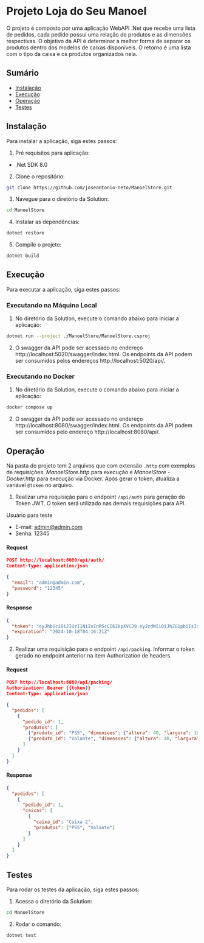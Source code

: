 # Projeto Loja do Seu Manoel

O projeto é composto por uma aplicação WebAPI .Net que recebe uma lista de pedidos, cada pedido possui uma relação de produtos e as dimensões respectivas.
O objetivo da API é determinar a melhor forma de separar os produtos dentro dos modelos de caixas disponíveis. O retorno é uma lista com o tipo da caixa e os produtos organizados nela.

## Sumário

- [Instalação](#instalação)
- [Execução](#execução)
- [Operação](#operação)
- [Testes](#testes)

## Instalação

Para instalar a aplicação, siga estes passos:

1. Pré requisitos para aplicação:

- .Net SDK 8.0

2. Clone o repositório:

```bash
git clone https://github.com/joseantonio-neto/ManoelStore.git
```

3. Navegue para o diretório da Solution:

```bash
cd ManoelStore
```

4. Instalar as dependências:

```bash
dotnet restore
```

5. Compile o projeto:

```bash
dotnet build
```

## Execução

Para executar a aplicação, siga estes passos:

### Executando na Máquina Local

1. No diretório da Solution, execute o comando abaixo para iniciar a aplicação:

```bash
dotnet run --project ./ManoelStore/ManoelStore.csproj
```

2. O swagger da API pode ser acessado no endereço http://localhost:5020/swagger/index.html. Os endpoints da API podem ser consumidos pelos endereços http://localhost:5020/api/.

### Executando no Docker

1. No diretório da Solution, execute o comando abaixo para iniciar a aplicação:

```bash
docker compose up
```

2. O swagger da API pode ser acessado no endereço http://localhost:8080/swagger/index.html. Os endpoints da API podem ser consumidos pelo endereço http://localhost:8080/api/.

## Operação

Na pasta do projeto tem 2 arquivos que com extensão `.http` com exemplos de requisições. _ManoelStore.http_ para execução e _ManoelStore - Docker.http_ para execução via Docker. Após gerar o token, atualiza a variável `@token` no arquivo.

1. Realizar uma requisição para o endpoint `/api/auth` para geração do Token JWT. O token será utilizado nas demais requisições para API.

Usuário para teste

- E-mail: admin@admin.com
- Senha: 12345

#### Request

```json
POST http://localhost:8080/api/auth/
Content-Type: application/json

{
  "email": "admin@admin.com",
  "password": "12345"
}
```

#### Response

```json
{
  "token": "eyJhbGciOiJIUzI1NiIsInR5cCI6IkpXVCJ9.eyJzdWIiOiJhZG1pbiIsImp0aSI6ImZhMmQ4ZjkzLWFkNmItNDkyMS1iYmZlLTJmOTdjZTViNmU0MCIsImV4cCI6MTcyOTIyNDk4MSwiaXNzIjoiTWFub2VsU3RvcmUiLCJhdWQiOiJNYW5vZWxTdG9yZSJ9.kEW0Wm7P2bWTNxOU_RyC-bFfaA13eSa53z7k7U9lrzY",
  "expiration": "2024-10-18T04:16:21Z"
}
```

2. Realizar uma requisição para o endpoint `/api/packing`. Informar o token gerado no endpoint anterior na item Authorization de headers.

#### Request

```json
POST http://localhost:8080/api/packing/
Authorization: Bearer {{token}}
Content-Type: application/json

{
  "pedidos": [
    {
      "pedido_id": 1,
      "produtos": [
        {"produto_id": "PS5", "dimensoes": {"altura": 40, "largura": 10, "comprimento": 25}},
        {"produto_id": "Volante", "dimensoes": {"altura": 40, "largura": 30, "comprimento": 30}}
      ]
    }
  ]
}
```

#### Response

```json
{
  "pedidos": [
    {
      "pedido_id": 1,
      "caixas": [
        {
          "caixa_id": "Caixa 2",
          "produtos": ["PS5", "Volante"]
        }
      ]
    }
  ]
}
```

## Testes

Para rodar os testes da aplicação, siga estes passos:

1. Acessa o diretório da Solution:

```bash
cd ManoelStore
```

2. Rodar o comando:

```bash
dotnet test
```
